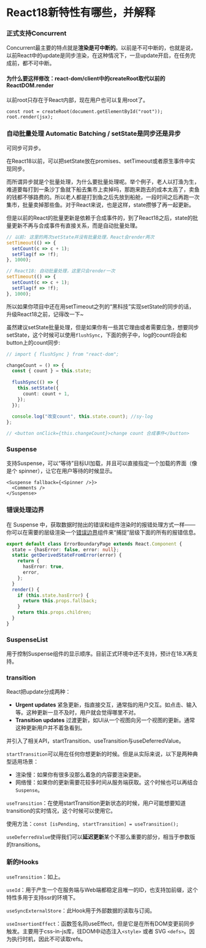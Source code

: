 # React18新特性有哪些，并解释

### 正式支持Concurrent <a href="#concurrent" id="concurrent"></a>

Concurrent最主要的特点就是**渲染是可中断的**。以前是不可中断的，也就是说，以前React中的update是同步渲染，在这种情况下，一旦update开启，在任务完成前，都不可中断。

#### 为什么要这样修改：react-dom/client中的createRoot取代以前的ReactDOM.render

以前root只存在于React内部，现在用户也可以复用root了。

```React
const root = createRoot(document.getElementById("root"));
root.render(jsx);
```

### 自动批量处理 Automatic Batching / setState是同步还是异步 <a href="#automaticstate" id="automaticstate"></a>

可同步可异步。

在React18以前，可以把setState放在promises、setTimeout或者原生事件中实现同步。

而所谓异步就是个批量处理，为什么要批量处理呢。举个例子，老人以打渔为生，难道要每打到一条沙丁鱼就下船去集市上卖掉吗，那跑来跑去的成本太高了，卖鱼的钱都不够路费的。所以老人都是打到鱼之后先放到船舱，一段时间之后再跑一次集市，批量卖掉那些鱼。对于React来说，也是这样，state攒够了再一起更新。

但是以前的React的批量更新是依赖于合成事件的，到了React18之后，state的批量更新不再与合成事件有直接关系，而是自动批量处理。

```TypeScript
// 以前: 这里的两次setState并没有批量处理，React会render两次
setTimeout(() => {
  setCount(c => c + 1);
  setFlag(f => !f);
}, 1000);

// React18: 自动批量处理，这里只会render一次
setTimeout(() => {
  setCount(c => c + 1);
  setFlag(f => !f);
}, 1000);
```

所以如果你项目中还在用setTimeout之列的“黑科技”实现setState的同步的话，升级React18之前，记得改一下\~

虽然建议setState批量处理，但是如果你有一些其它理由或者需要应急，想要同步setState，这个时候可以使用`flushSync`，下面的例子中，log的count将会和button上的count同步:

```TypeScript
// import { flushSync } from "react-dom";

changeCount = () => {
  const { count } = this.state;
  
  flushSync(() => {
    this.setState({
      count: count + 1,
    });
  });
  
  console.log("改变count", this.state.count); //sy-log
};

// <button onClick={this.changeCount}>change count 合成事件</button>
```

### Suspense

支持Suspense，可以“等待”目标UI加载，并且可以直接指定一个加载的界面（像是个 spinner），让它在用户等待的时候显示。

```React
<Suspense fallback={<Spinner />}>
  <Comments />
</Suspense>
```

### 错误处理边界 <a href="#boundary" id="boundary"></a>

在 Suspense 中，获取数据时抛出的错误和组件渲染时的报错处理方式一样——你可以在需要的层级渲染一个[错误边界](https://link.juejin.cn/?target=https://zh-hans.reactjs.org/docs/error-boundaries.html)组件来“捕捉”层级下面的所有的报错信息。

```TypeScript
export default class ErrorBoundaryPage extends React.Component {
  state = {hasError: false, error: null};
  static getDerivedStateFromError(error) {
    return {
      hasError: true,
      error,
    };
  }
  render() {
    if (this.state.hasError) {
      return this.props.fallback;
    }
    return this.props.children;
  }
}

```

### SuspenseList

用于控制Suspense组件的显示顺序。目前正式环境中还不支持，预计在18.X再支持。

### transition

React把update分成两种：

* **Urgent updates** 紧急更新，指直接交互，通常指的用户交互。如点击、输入等。这种更新一旦不及时，用户就会觉得哪里不对。
* **Transition updates** 过渡更新，如UI从一个视图向另一个视图的更新。通常这种更新用户并不着急看到。

并引入了相关API，startTransition、useTransition与useDeferredValue。

`startTransition`可以用在任何你想更新的时候。但是从实际来说，以下是两种典型适用场景：

* 渲染慢：如果你有很多没那么着急的内容要渲染更新。
* 网络慢：如果你的更新需要花较多时间从服务端获取。这个时候也可以再结合`Suspense`。

`useTransition`：在使用startTransition更新状态的时候，用户可能想要知道transition的实时情况，这个时候可以使用它。

使用方法：`const [isPending, startTransition] = useTransition();`

`useDeferredValue`使得我们可以**延迟更新**某个不那么重要的部分，相当于参数版的transitions。

### 新的Hooks <a href="#newhooks" id="newhooks"></a>

`useTransition`：如上。

`useId`：用于产生一个在服务端与Web端都稳定且唯一的ID，也支持加前缀，这个特性多用于支持ssr的环境下。

`useSyncExternalStore`：此Hook用于外部数据的读取与订阅。

`useInsertionEffect`：函数签名同useEffect，但是它是在所有DOM变更前同步触发。主要用于css-in-js库，往DOM中动态注入`<style>` 或者 SVG `<defs>`。因为执行时机，因此不可读取refs。
